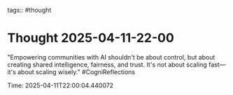 tags:: #thought

# Thought 2025-04-11-22-00

"Empowering communities with AI shouldn't be about control, but about creating shared intelligence, fairness, and trust. It's not about scaling fast—it's about scaling wisely." #CogniReflections

Time: 2025-04-11T22:00:04.440072
